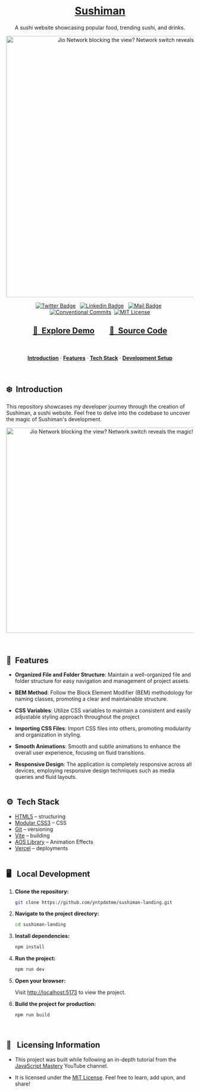 <a href="https://sushiman-landing.vercel.app">
  <h1 align="center">Sushiman</h1>
</a>

<p align="center">
  A sushi website showcasing popular food, trending sushi, and drinks.
</p>

<a href="https://pagespeed.web.dev/analysis/https-sushiman-landing-vercel-app/ryhkg3z82v?form_factor=desktop">
   <p align=center>
    <img width = "700px" alt="Jio Network blocking the view? Network switch reveals the magic!" src="./assets/performance.png">
  <p>
</a>

<div align= "center">

[![Twitter Badge](https://img.shields.io/badge/-@yntpdotme-1ca0f1?style=flat&labelColor=1ca0f1&logo=twitter&logoColor=white&link=https://twitter.com/yntpdotme)](https://twitter.com/yntpdotme) &nbsp; [![Linkedin Badge](https://img.shields.io/badge/-yntpdotme-0e76a8?style=flat&labelColor=0e76a8&logo=linkedin&logoColor=white)](https://www.linkedin.com/in/yntpdotme/) &nbsp; [![Mail Badge](https://img.shields.io/badge/-akashkadlag14-c0392b?style=flat&labelColor=c0392b&logo=gmail&logoColor=white)](mailto:akashkadlag14@gmail.com) &nbsp; [![Conventional Commits](https://img.shields.io/badge/Conventional%20Commits-1.0.0-%23FE5196?logo=conventionalcommits&logoColor=white)](https://conventionalcommits.org)&nbsp; [![MIT License](https://img.shields.io/badge/License-MIT-green.svg)](https://choosealicense.com/licenses/mit/)

</div>

<h2 align="center">

[🚀&nbsp; Explore Demo](https://sushiman-landing.vercel.app) &nbsp;&nbsp;&nbsp;&nbsp;&nbsp;&nbsp; [📂&nbsp; Source Code](https://github.com/yntpdotme/sushiman-landing)

</h2>
<br>

<p align="center">
  <a href="#introduction"><strong>Introduction</strong></a> 
	·&nbsp;<a href="#features"><strong>Features</strong></a> 
	·&nbsp;<a href="#tech-stack"><strong>Tech Stack</strong></a>
	·&nbsp;<a href="#local-development"><strong>Development Setup</strong></a> 
</p>
<br>

## <a name="introduction">❄️&nbsp; Introduction</a>

This repository showcases my developer journey through the creation of Sushiman, a sushi website. Feel free to delve into the codebase to uncover the magic of Sushiman's development.

<a href="https://sushiman-landing.vercel.app">
   <p align=center>
    <img width = "550px" alt="Jio Network blocking the view? Network switch reveals the magic!" src="./assets/sushiman.png">
  <p>
</a>
<br>

## <a name="features">🔋&nbsp; Features</a>

- **Organized File and Folder Structure**: Maintain a well-organized file and folder structure for easy navigation and management of project assets.

- **BEM Method**: Follow the Block Element Modifier (BEM) methodology for naming classes, promoting a clear and maintainable structure.

- **CSS Variables**: Utilize CSS variables to maintain a consistent and easily adjustable styling approach throughout the project

- **Importing CSS Files**: Import CSS files into others, promoting modularity and organization in styling.

- **Smooth Animations**: Smooth and subtle animations to enhance the overall user experience, focusing on fluid transitions.

- **Responsive Design**: The application is completely responsive across all devices, employing responsive design techniques such as media queries and fluid layouts.
  <br><br>

## <a name="tech-stack">⚙️&nbsp; Tech Stack</a>

- [HTML5](https://developer.mozilla.org/en-US/docs/Web/HTML) – structuring
- [Modular CSS3](https://developer.mozilla.org/en-US/docs/Web/CSS) – CSS
- [Git](https://git-scm.com/) – versioning
- [Vite](https://vitejs.dev/) – building
- [AOS Library](https://michalsnik.github.io/aos/) – Animation Effects
- [Vercel](https://vercel.com/) – deployments
  <br><br>

## <a name="local-development"> 🖥️&nbsp;&nbsp; Local Development</a>

1. **Clone the repository:**

   ```bash
   git clone https://github.com/yntpdotme/sushiman-landing.git
   ```

2. **Navigate to the project directory:**

   ```bash
   cd sushiman-landing
   ```

3. **Install dependencies:**

   ```bash
   npm install
   ```

4. **Run the project:**

   ```bash
   npm run dev
   ```

5. **Open your browser:**

   Visit [http://localhost:5173](http://localhost:5173) to view the project.

6. **Build the project for production:**
   ```bash
   npm run build
   ```
   <br>

## 🪪&nbsp;&nbsp; Licensing Information

- This project was built while following an in-depth tutorial from the [JavaScript Mastery](https://www.youtube.com/@javascriptmastery/videos) YouTube channel.

- It is licensed under the [MIT License](./LICENSE). Feel free to learn, add upon, and share!
